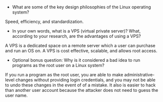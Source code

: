 * What are some of the key design philosophies of the Linux operating system?

Speed, efficiency, and standardization.

* In your own words, what is a VPS (virtual private server)? What, according to your research, are the advantages of using a VPS?

A VPS is a dedicated space on a remote server which a user can purchase and run an OS on. A VPS is cost effective, scalable, and allows root access.

* Optional bonus question: Why is it considered a bad idea to run programs as the root user on a Linux system?

If you run a program as the root user, you are able to make administrative-level changes without providing login credentials, and you may not be able to undo these changes in the event of of a mistake. It also is easier to hack than another user account because the attacker does not need to guess the user name.